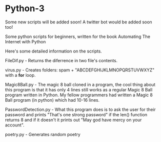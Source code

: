 # Python-3
Some new scripts will be added soon! A twitter bot would be added soon too!

Some python scripts for beginners, written for the book Automating The Internet with Python

Here's some detailed information on the scripts.

FileDif.py - Returns the diferrence in two file's contents.

virus.py - Creates folders: spam + "ABCDEFGHIJKLMNOPQRSTUVWXYZ" with a **for** loop. 

Magic8Ball.py - The magic 8 ball cloned in a program, the cool thing about this program is that it has only 4 lines still works as a regular Magic 8 Ball program written in Python. My fellow programmers had written a Magic 8 Ball program (in python) which had 10-16 lines.


PasswordDetection.py - What this program does is to ask the user for their password and prints "That's one strong password" if the len() function returns 8 and if it doesn't it prints out "May god have mercy on your account". 

poetry.py - Generates random poetry
